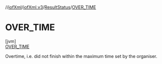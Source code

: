 //[iofXml](../../../../index.md)/[iofXml.v3](../../index.md)/[ResultStatus](../index.md)/[OVER_TIME](index.md)

# OVER_TIME

[jvm]\
[OVER_TIME](index.md)

Overtime, i.e. did not finish within the maximum time set by the organiser.
